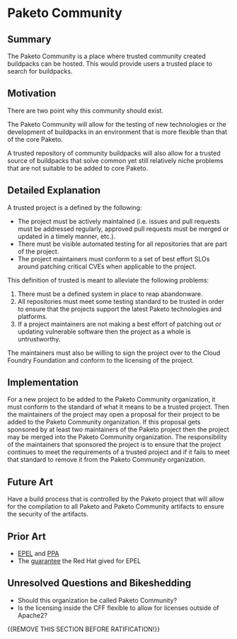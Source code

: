 # Paketo Community

## Summary

The Paketo Community is a place where trusted community created buildpacks can be hosted. This would provide users a trusted place to search for buildpacks.

## Motivation

There are two point why this community should exist.

The Paketo Community will allow for the testing of new technologies or the development of buildpacks in an environment that is more flexible than that of the core Paketo.

A trusted repository of community buildpacks will also allow for a trusted source of buildpacks that solve common yet still relatively niche problems that are not suitable to be added to core Paketo.

## Detailed Explanation

A trusted project is a defined by the following:
- The project must be actively maintained (i.e. issues and pull requests must be addressed regularly, approved pull requests must be merged or updated in a timely manner, etc.).
- There must be visible automated testing for all repositories that are part of the project.
- The project maintainers must conform to a set of best effort SLOs around patching critical CVEs when applicable to the project.

This definition of trusted is meant to alleviate the following problems:
1. There must be a defined system in place to reap abandonware.
1. All repositories must meet some testing standard to be trusted in order to ensure that the projects support the latest Paketo technologies and platforms.
1. If a project maintainers are not making a best effort of patching out or updating vulnerable software then the project as a whole is untrustworthy.

The maintainers must also be willing to sign the project over to the Cloud Foundry Foundation and conform to the licensing of the project.

## Implementation

For a new project to be added to the Paketo Community organization, it must conform to the standard of what it means to be a trusted project. Then the maintainers of the project may open a proposal for their project to be added to the Paketo Community organization. If this proposal gets sponsored by at least two maintainers of the Paketo project then the project may be merged into the Paketo Community organization. The responsibility of the maintainers that sponsored the project is to ensure that the project continues to meet the requirements of a trusted project and if it fails to meet that standard to remove it from the Paketo Community organization.

## Future Art

Have a build process that is controlled by the Paketo project that will allow for the compilation to all Paketo and Paketo Community artifacts to ensure the security of the artifacts.

## Prior Art

- [EPEL](https://fedoraproject.org/wiki/EPEL) and [PPA](https://launchpad.net/ubuntu/+ppas)
- The [guarantee](https://fedoraproject.org/wiki/EPEL#Can_I_rely_on_these_packages.3F) the Red Hat gived for EPEL

## Unresolved Questions and Bikeshedding

- Should this organization be called Paketo Community?
- Is the licensing inside the CFF flexible to allow for licenses outside of Apache2?

{{REMOVE THIS SECTION BEFORE RATIFICATION!}}
